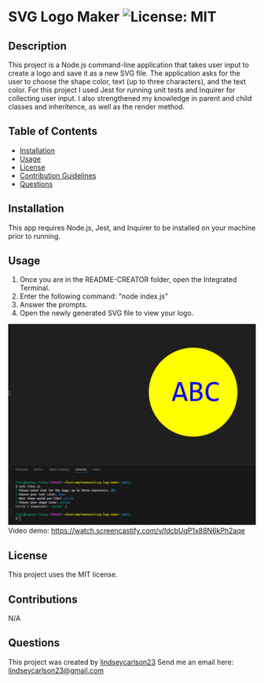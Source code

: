 
  # SVG Logo Maker ![License: MIT](https://img.shields.io/badge/License-MIT-purple.svg)
  
  ## Description
  
  This project is a Node.js command-line application that takes user input to create a logo and save it as a new SVG file. The application asks for the user to choose the shape color, text (up to three characters), and the text color. For this project I used Jest for running unit tests and Inquirer for collecting user input. I also strengthened my knowledge in parent and child classes and inheritence, as well as the render method.
  
  ## Table of Contents
  
  * [Installation](#installation)
  * [Usage](#usage)
  * [License](#license)
  * [Contribution Guidelines](#contributions)
  * [Questions](#questions)
  
  ## Installation
  
  This app requires Node.js, Jest, and Inquirer to be installed on your machine prior to running. 
  
  ## Usage
  
  1. Once you are in the README-CREATOR folder, open the Integrated Terminal. 
  2. Enter the following command: "node index.js" 
  3. Answer the prompts. 
  4. Open the newly generated SVG file to view your logo.

  ![alt text](/images/shapes-screenshot.png)
  Video demo: https://watch.screencastify.com/v/ldcbUqP1x88N6kPh2aqe
  
  ## License
    
  This project uses the MIT license.
    
  
  ## Contributions
  
  N/A
  
  ## Questions
  This project was created by [lindseycarlson23](https://github.com/lindseycarlson23)
  Send me an email here: lindseycarlson23@gmail.com
  